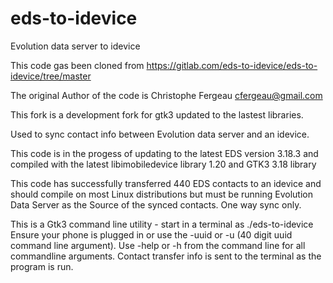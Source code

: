 eds-to-idevice
==============
Evolution data server to idevice

This code gas been cloned from https://gitlab.com/eds-to-idevice/eds-to-idevice/tree/master

The original Author of the code is Christophe Fergeau <cfergeau@gmail.com>

This fork is a development fork for gtk3 updated to the lastest libraries.

Used to sync contact info between Evolution data server and an idevice.

This code is in the progess of updating to the latest EDS version 3.18.3 and 
compiled with the latest libimobiledevice library 1.20 and GTK3 3.18 library

This code has successfully transferred 440 EDS contacts to an idevice
and should compile on most Linux distributions but must be running 
Evolution Data Server as the Source of the synced contacts.
One way sync only.

This is a Gtk3 command line utility - start in a terminal as ./eds-to-idevice
Ensure your phone is plugged in or use the -uuid or -u (40 digit uuid command line argument).
Use -help or -h from the command line for all commandline arguments.
Contact transfer info is sent to the terminal as the program is run.

